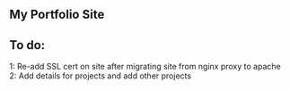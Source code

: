My Portfolio Site
-----------------

To do:
-----------------
1: Re-add SSL cert on site after migrating site from nginx proxy to apache <br />
2: Add details for projects and add other projects


